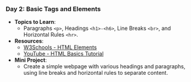 ### **Day 2: Basic Tags and Elements**

- **Topics to Learn**:
  - Paragraphs `<p>`, Headings `<h1>-<h6>`, Line Breaks `<br>`, and Horizontal Rules `<hr>`.
- **Resources**:
  - [W3Schools - HTML Elements](https://www.w3schools.com/html/html_elements.asp)
  - [YouTube - HTML Basics Tutorial](https://www.youtube.com/watch?v=UB1O30fR-EE)
- **Mini Project**:
  - Create a simple webpage with various headings and paragraphs, using line breaks and horizontal rules to separate content.

